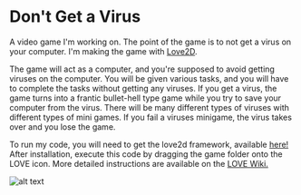 # Don't Get a Virus
A video game I'm working on. The point of the game is to not get a virus on your computer. I'm making the game with [Love2D](https://love2d.org/).

The game will act as a computer, and you're supposed to avoid getting viruses on the computer.
You will be given various tasks, and you will have to complete the tasks without getting any viruses.
If you get a virus, the game turns into a frantic bullet-hell type game while you try to save your computer from the virus.
There will be many different types of viruses with different types of mini games.
If you fail a viruses minigame, the virus takes over and you lose the game.

To run my code, you will need to get the love2d framework, available [here!](https://love2d.org/) After installation, execute this code by dragging the game folder onto the LOVE icon. More detailed instructions are available on the [LOVE Wiki.](https://love2d.org/wiki/Getting_Started)

![alt text](https://i.imgur.com/MVQFGPq.png "A Screenshot of the game so far.")
